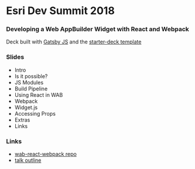 # Esri Dev Summit 2018
### Developing a Web AppBuilder Widget with React and Webpack

Deck built with [Gatsby JS](https://www.gatsbyjs.org/) and the [starter-deck template](https://github.com/fabe/gatsby-starter-deck)

### Slides
- Intro
- Is it possible?
- JS Modules
- Build Pipeline
- Using React in WAB
- Webpack
- Widget.js
- Accessing Props
- Extras
- Links

### Links
- [wab-react-webpack repo](https://github.com/brygrill/wab-react-webpack)
- [talk outline](https://github.com/brygrill/esri-dev-summit-presentation-2018/wiki)
